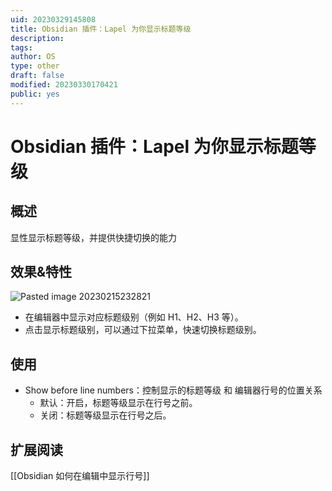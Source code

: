 ```yaml
---
uid: 20230329145808
title: Obsidian 插件：Lapel 为你显示标题等级
description: 
tags: 
author: OS
type: other
draft: false
modified: 20230330170421
public: yes
---
```


# Obsidian 插件：Lapel 为你显示标题等级

## 概述

显性显示标题等级，并提供快捷切换的能力

## 效果&特性

![Pasted image 20230215232821](https://s1.vika.cn/space/2023/03/15/b5fd17b11ffe46f89eeb1e4e8aac7c02)

- 在编辑器中显示对应标题级别（例如 H1、H2、H3 等）。
- 点击显示标题级别，可以通过下拉菜单，快速切换标题级别。

## 使用

- Show before line numbers：控制显示的标题等级 和 编辑器行号的位置关系
    - 默认：开启，标题等级显示在行号之前。
    - 关闭：标题等级显示在行号之后。

## 扩展阅读

[[Obsidian 如何在编辑中显示行号]]
